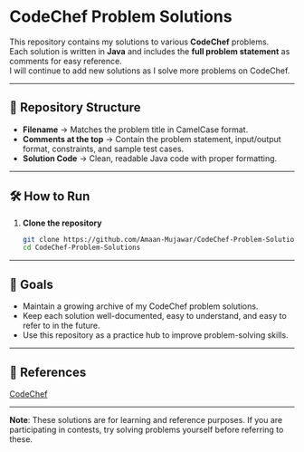 # CodeChef Problem Solutions

This repository contains my solutions to various **CodeChef** problems.  
Each solution is written in **Java** and includes the **full problem statement** as comments for easy reference.  
I will continue to add new solutions as I solve more problems on CodeChef.

---

## 📂 Repository Structure

- **Filename** → Matches the problem title in CamelCase format.  
- **Comments at the top** → Contain the problem statement, input/output format, constraints, and sample test cases.  
- **Solution Code** → Clean, readable Java code with proper formatting.

---

## 🛠 How to Run

1. **Clone the repository**
   ```bash
   git clone https://github.com/Amaan-Mujawar/CodeChef-Problem-Solutions.git
   cd CodeChef-Problem-Solutions
   ```

---

## 🎯 Goals
- Maintain a growing archive of my CodeChef problem solutions.
- Keep each solution well-documented, easy to understand, and easy to refer to in the future.
- Use this repository as a practice hub to improve problem-solving skills.

---

## 📖 References
[CodeChef](https://www.codechef.com/)

---

**Note**: These solutions are for learning and reference purposes. If you are participating in contests, try solving problems yourself before referring to these.


